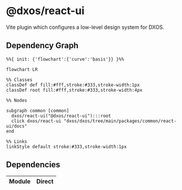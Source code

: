 # @dxos/react-ui

Vite plugin which configures a low-level design system for DXOS.

## Dependency Graph

```mermaid
%%{ init: {'flowchart':{'curve':'basis'}} }%%

flowchart LR

%% Classes
classDef def fill:#fff,stroke:#333,stroke-width:1px
classDef root fill:#fff,stroke:#333,stroke-width:4px

%% Nodes

subgraph common [common]
  dxos/react-ui("@dxos/react-ui"):::root
  click dxos/react-ui "dxos/dxos/tree/main/packages/common/react-ui/docs"
end

%% Links
linkStyle default stroke:#333,stroke-width:1px
```

## Dependencies

| Module | Direct |
|---|---|
